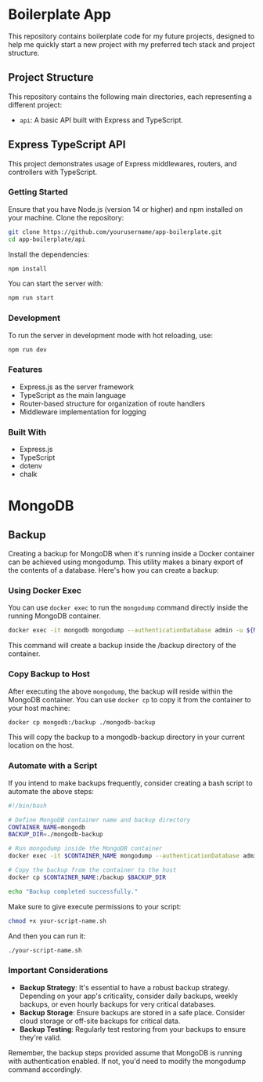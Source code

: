 # Boilerplate App

This repository contains boilerplate code for my future projects, designed to help me quickly start a new project with my preferred tech stack and project structure.

## Project Structure

This repository contains the following main directories, each representing a different project:

- `api`: A basic API built with Express and TypeScript.

## Express TypeScript API

This project demonstrates usage of Express middlewares, routers, and controllers with TypeScript.

### Getting Started

Ensure that you have Node.js (version 14 or higher) and npm installed on your machine.
Clone the repository:

```bash
git clone https://github.com/yourusername/app-boilerplate.git
cd app-boilerplate/api
```

Install the dependencies:

```bash
npm install
```

You can start the server with:

```bash
npm run start
```

### Development

To run the server in development mode with hot reloading, use:

```bash
npm run dev
```

### Features

- Express.js as the server framework
- TypeScript as the main language
- Router-based structure for organization of route handlers
- Middleware implementation for logging

### Built With

- Express.js
- TypeScript
- dotenv
- chalk

# MongoDB

## Backup

Creating a backup for MongoDB when it's running inside a Docker container can be achieved using mongodump. This utility makes a binary export of the contents of a database. Here's how you can create a backup:

### Using Docker Exec

You can use `docker exec` to run the `mongodump` command directly inside the running MongoDB container.

```bash
docker exec -it mongodb mongodump --authenticationDatabase admin -u ${MONGO_INITDB_ROOT_USERNAME} -p ${MONGO_INITDB_ROOT_PASSWORD} -o /backup
```

This command will create a backup inside the /backup directory of the container.

### Copy Backup to Host

After executing the above `mongodump`, the backup will reside within the MongoDB container. You can use `docker cp` to copy it from the container to your host machine:

```bash
docker cp mongodb:/backup ./mongodb-backup
```

This will copy the backup to a mongodb-backup directory in your current location on the host.

### Automate with a Script

If you intend to make backups frequently, consider creating a bash script to automate the above steps:

```bash
#!/bin/bash

# Define MongoDB container name and backup directory
CONTAINER_NAME=mongodb
BACKUP_DIR=./mongodb-backup

# Run mongodump inside the MongoDB container
docker exec -it $CONTAINER_NAME mongodump --authenticationDatabase admin -u ${MONGO_INITDB_ROOT_USERNAME} -p ${MONGO_INITDB_ROOT_PASSWORD} -o /backup

# Copy the backup from the container to the host
docker cp $CONTAINER_NAME:/backup $BACKUP_DIR

echo "Backup completed successfully."
```

Make sure to give execute permissions to your script:

```bash
chmod +x your-script-name.sh
```

And then you can run it:

```bash
./your-script-name.sh
```

### Important Considerations

- **Backup Strategy**: It's essential to have a robust backup strategy. Depending on your app's criticality, consider daily backups, weekly backups, or even hourly backups for very critical databases.
- **Backup Storage**: Ensure backups are stored in a safe place. Consider cloud storage or off-site backups for critical data.
- **Backup Testing**: Regularly test restoring from your backups to ensure they're valid.

Remember, the backup steps provided assume that MongoDB is running with authentication enabled. If not, you'd need to modify the mongodump command accordingly.
